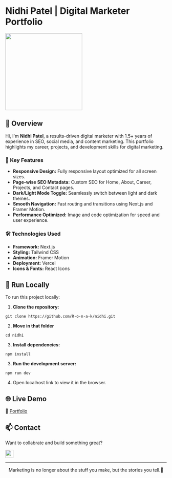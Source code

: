 # Nidhi Patel | Digital Marketer Portfolio

<img src="https://patelnidhi.vercel.app/nidhi.webp" width="240px" />

## 🚀 Overview

Hi, I'm **Nidhi Patel**, a results-driven digital marketer with 1.5+ years of experience in SEO, social media, and content marketing. This portfolio highlights my career, projects, and development skills for digital marketing.

### 🌟 Key Features

- **Responsive Design:** Fully responsive layout optimized for all screen sizes.
- **Page-wise SEO Metadata:** Custom SEO for Home, About, Career, Projects, and Contact pages.
- **Dark/Light Mode Toggle:** Seamlessly switch between light and dark themes.
- **Smooth Navigation:** Fast routing and transitions using Next.js and Framer Motion.
- **Performance Optimized:** Image and code optimization for speed and user experience.

### 🛠️ Technologies Used

- **Framework:** Next.js
- **Styling:** Tailwind CSS
- **Animation:** Framer Motion
- **Deployment:** Vercel
- **Icons & Fonts:** React Icons

## 🤝 Run Locally

To run this project locally:

1. **Clone the repository:**
```
git clone https://github.com/R-o-n-a-k/nidhi.git
```
2. **Move in that folder**
```
cd nidhi
```
3. **Install dependencies:**
```
npm install
```
3. **Run the development server:**
```
npm run dev
```
4. Open localhost link to view it in the browser.

## 🌐 Live Demo
🔗 [Portfolio](https://patelnidhi.vercel.app/)

## 📫 Contact
Want to collabrate and build something great? <p> <a href="mailto:nidh0026@gmail.com"><img src="https://img.shields.io/badge/email-%23D14836.svg?&style=for-the-badge&logo=email&logoColor=white" height="25">
</a></p> 

<hr>
<p align="center">Marketing is no longer about the stuff you make, but the stories you tell.🎨</p>
